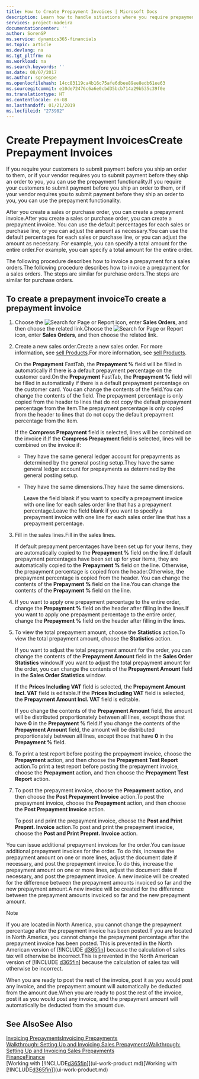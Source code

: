 ```yaml
---
title: How to Create Prepayment Invoices | Microsoft Docs
description: Learn how to handle situations where you require prepayment, or your vendor does.
services: project-madeira
documentationcenter: ''
author: SorenGP
ms.service: dynamics365-financials
ms.topic: article
ms.devlang: na
ms.tgt_pltfrm: na
ms.workload: na
ms.search.keywords: ''
ms.date: 08/07/2017
ms.author: sgroespe
ms.openlocfilehash: 14cc83119ca4b16c75afe6dbee89ee8edb61ee63
ms.sourcegitcommit: e10de72476c6a6e0cbd35bcb714a29b535c39f0e
ms.translationtype: HT
ms.contentlocale: en-GB
ms.lasthandoff: 01/21/2019
ms.locfileid: "273982"
---
```

# <a name="create-prepayment-invoices"></a><span data-ttu-id="eeb8f-103">Create Prepayment Invoices</span><span class="sxs-lookup"><span data-stu-id="eeb8f-103">Create Prepayment Invoices</span></span>
<span data-ttu-id="eeb8f-104">If you require your customers to submit payment before you ship an order to them, or if your vendor requires you to submit payment before they ship an order to you, you can use the prepayment functionality.</span><span class="sxs-lookup"><span data-stu-id="eeb8f-104">If you require your customers to submit payment before you ship an order to them, or if your vendor requires you to submit payment before they ship an order to you, you can use the prepayment functionality.</span></span>  

<span data-ttu-id="eeb8f-105">After you create a sales or purchase order, you can create a prepayment invoice.</span><span class="sxs-lookup"><span data-stu-id="eeb8f-105">After you create a sales or purchase order, you can create a prepayment invoice.</span></span> <span data-ttu-id="eeb8f-106">You can use the default percentages for each sales or purchase line, or you can adjust the amount as necessary.</span><span class="sxs-lookup"><span data-stu-id="eeb8f-106">You can use the default percentages for each sales or purchase line, or you can adjust the amount as necessary.</span></span> <span data-ttu-id="eeb8f-107">For example, you can specify a total amount for the entire order.</span><span class="sxs-lookup"><span data-stu-id="eeb8f-107">For example, you can specify a total amount for the entire order.</span></span>  

<span data-ttu-id="eeb8f-108">The following procedure describes how to invoice a prepayment for a sales orders.</span><span class="sxs-lookup"><span data-stu-id="eeb8f-108">The following procedure describes how to invoice a prepayment for a sales orders.</span></span> <span data-ttu-id="eeb8f-109">The steps are similar for purchase orders.</span><span class="sxs-lookup"><span data-stu-id="eeb8f-109">The steps are similar for purchase orders.</span></span>  

## <a name="to-create-a-prepayment-invoice"></a><span data-ttu-id="eeb8f-110">To create a prepayment invoice</span><span class="sxs-lookup"><span data-stu-id="eeb8f-110">To create a prepayment invoice</span></span>  
1. <span data-ttu-id="eeb8f-111">Choose the ![Search for Page or Report](media/ui-search/search_small.png "Search for Page or Report icon") icon, enter **Sales Orders**, and then choose the related link.</span><span class="sxs-lookup"><span data-stu-id="eeb8f-111">Choose the ![Search for Page or Report](media/ui-search/search_small.png "Search for Page or Report icon") icon, enter **Sales Orders**, and then choose the related link.</span></span>  
2. <span data-ttu-id="eeb8f-112">Create a new sales order.</span><span class="sxs-lookup"><span data-stu-id="eeb8f-112">Create a new sales order.</span></span> <span data-ttu-id="eeb8f-113">For more information, see [sell Products](sales-how-sell-products.md).</span><span class="sxs-lookup"><span data-stu-id="eeb8f-113">For more information, see [sell Products](sales-how-sell-products.md).</span></span>  

    <span data-ttu-id="eeb8f-114">On the **Prepayment** FastTab, the **Prepayment %** field will be filled in automatically if there is a default prepayment percentage on the customer card.</span><span class="sxs-lookup"><span data-stu-id="eeb8f-114">On the **Prepayment** FastTab, the **Prepayment %** field will be filled in automatically if there is a default prepayment percentage on the customer card.</span></span> <span data-ttu-id="eeb8f-115">You can change the contents of the field.</span><span class="sxs-lookup"><span data-stu-id="eeb8f-115">You can change the contents of the field.</span></span> <span data-ttu-id="eeb8f-116">The prepayment percentage is only copied from the header to lines that do not copy the default prepayment percentage from the item.</span><span class="sxs-lookup"><span data-stu-id="eeb8f-116">The prepayment percentage is only copied from the header to lines that do not copy the default prepayment percentage from the item.</span></span>  

    <span data-ttu-id="eeb8f-117">If the **Compress Prepayment** field is selected, lines will be combined on the invoice if:</span><span class="sxs-lookup"><span data-stu-id="eeb8f-117">If the **Compress Prepayment** field is selected, lines will be combined on the invoice if:</span></span>  
   - <span data-ttu-id="eeb8f-118">They have the same general ledger account for prepayments as determined by the general posting setup.</span><span class="sxs-lookup"><span data-stu-id="eeb8f-118">They have the same general ledger account for prepayments as determined by the general posting setup.</span></span>  
   - <span data-ttu-id="eeb8f-119">They have the same dimensions.</span><span class="sxs-lookup"><span data-stu-id="eeb8f-119">They have the same dimensions.</span></span>  

     <span data-ttu-id="eeb8f-120">Leave the field blank if you want to specify a prepayment invoice with one line for each sales order line that has a prepayment percentage.</span><span class="sxs-lookup"><span data-stu-id="eeb8f-120">Leave the field blank if you want to specify a prepayment invoice with one line for each sales order line that has a prepayment percentage.</span></span>  

3. <span data-ttu-id="eeb8f-121">Fill in the sales lines.</span><span class="sxs-lookup"><span data-stu-id="eeb8f-121">Fill in the sales lines.</span></span>  

    <span data-ttu-id="eeb8f-122">If default prepayment percentages have been set up for your items, they are automatically copied to the **Prepayment %** field on the line.</span><span class="sxs-lookup"><span data-stu-id="eeb8f-122">If default prepayment percentages have been set up for your items, they are automatically copied to the **Prepayment %** field on the line.</span></span> <span data-ttu-id="eeb8f-123">Otherwise, the prepayment percentage is copied from the header.</span><span class="sxs-lookup"><span data-stu-id="eeb8f-123">Otherwise, the prepayment percentage is copied from the header.</span></span> <span data-ttu-id="eeb8f-124">You can change the contents of the **Prepayment %** field on the line.</span><span class="sxs-lookup"><span data-stu-id="eeb8f-124">You can change the contents of the **Prepayment %** field on the line.</span></span>  
4. <span data-ttu-id="eeb8f-125">If you want to apply one prepayment percentage to the entire order, change the **Prepayment %** field on the header after filling in the lines.</span><span class="sxs-lookup"><span data-stu-id="eeb8f-125">If you want to apply one prepayment percentage to the entire order, change the **Prepayment %** field on the header after filling in the lines.</span></span>  
5. <span data-ttu-id="eeb8f-126">To view the total prepayment amount, choose the **Statistics** action.</span><span class="sxs-lookup"><span data-stu-id="eeb8f-126">To view the total prepayment amount, choose the **Statistics** action.</span></span>

    <span data-ttu-id="eeb8f-127">If you want to adjust the total prepayment amount for the order, you can change the contents of the **Prepayment Amount** field in the **Sales Order Statistics** window.</span><span class="sxs-lookup"><span data-stu-id="eeb8f-127">If you want to adjust the total prepayment amount for the order, you can change the contents of the **Prepayment Amount** field in the **Sales Order Statistics** window.</span></span>  

    <span data-ttu-id="eeb8f-128">If the **Prices Including VAT** field is selected, the **Prepayment Amount Incl. VAT** field is editable.</span><span class="sxs-lookup"><span data-stu-id="eeb8f-128">If the **Prices Including VAT** field is selected, the **Prepayment Amount Incl. VAT** field is editable.</span></span>  

    <span data-ttu-id="eeb8f-129">If you change the contents of the **Prepayment Amount** field, the amount will be distributed proportionately between all lines, except those that have **0** in the **Prepayment %** field.</span><span class="sxs-lookup"><span data-stu-id="eeb8f-129">If you change the contents of the **Prepayment Amount** field, the amount will be distributed proportionately between all lines, except those that have **0** in the **Prepayment %** field.</span></span>  
6. <span data-ttu-id="eeb8f-130">To print a test report before posting the prepayment invoice, choose the **Prepayment** action, and then choose the **Prepayment Test Report** action.</span><span class="sxs-lookup"><span data-stu-id="eeb8f-130">To print a test report before posting the prepayment invoice, choose the **Prepayment** action, and then choose the **Prepayment Test Report** action.</span></span>  
7. <span data-ttu-id="eeb8f-131">To post the prepayment invoice, choose the **Prepayment** action, and then choose the **Post Prepayment Invoice** action.</span><span class="sxs-lookup"><span data-stu-id="eeb8f-131">To post the prepayment invoice, choose the **Prepayment** action, and then choose the **Post Prepayment Invoice** action.</span></span>  

    <span data-ttu-id="eeb8f-132">To post and print the prepayment invoice, choose the **Post and Print Prepmt. Invoice** action.</span><span class="sxs-lookup"><span data-stu-id="eeb8f-132">To post and print the prepayment invoice, choose the **Post and Print Prepmt. Invoice** action.</span></span>  

<span data-ttu-id="eeb8f-133">You can issue additional prepayment invoices for the order.</span><span class="sxs-lookup"><span data-stu-id="eeb8f-133">You can issue additional prepayment invoices for the order.</span></span> <span data-ttu-id="eeb8f-134">To do this, increase the prepayment amount on one or more lines, adjust the document date if necessary, and post the prepayment invoice.</span><span class="sxs-lookup"><span data-stu-id="eeb8f-134">To do this, increase the prepayment amount on one or more lines, adjust the document date if necessary, and post the prepayment invoice.</span></span> <span data-ttu-id="eeb8f-135">A new invoice will be created for the difference between the prepayment amounts invoiced so far and the new prepayment amount.</span><span class="sxs-lookup"><span data-stu-id="eeb8f-135">A new invoice will be created for the difference between the prepayment amounts invoiced so far and the new prepayment amount.</span></span>  

> [!NOTE]
>  <span data-ttu-id="eeb8f-136">If you are located in North America, you cannot change the prepayment percentage after the prepayment invoice has been posted.</span><span class="sxs-lookup"><span data-stu-id="eeb8f-136">If you are located in North America, you cannot change the prepayment percentage after the prepayment invoice has been posted.</span></span> <span data-ttu-id="eeb8f-137">This is prevented in the North American version of [!INCLUDE [d365fin](includes/d365fin_md.md)] because the calculation of sales tax will otherwise be incorrect.</span><span class="sxs-lookup"><span data-stu-id="eeb8f-137">This is prevented in the North American version of [!INCLUDE [d365fin](includes/d365fin_md.md)] because the calculation of sales tax will otherwise be incorrect.</span></span>  

 <span data-ttu-id="eeb8f-138">When you are ready to post the rest of the invoice, post it as you would post any invoice, and the prepayment amount will automatically be deducted from the amount due.</span><span class="sxs-lookup"><span data-stu-id="eeb8f-138">When you are ready to post the rest of the invoice, post it as you would post any invoice, and the prepayment amount will automatically be deducted from the amount due.</span></span>  

## <a name="see-also"></a><span data-ttu-id="eeb8f-139">See Also</span><span class="sxs-lookup"><span data-stu-id="eeb8f-139">See Also</span></span>  
[<span data-ttu-id="eeb8f-140">Invoicing Prepayments</span><span class="sxs-lookup"><span data-stu-id="eeb8f-140">Invoicing Prepayments</span></span>](finance-invoice-prepayments.md)  
[<span data-ttu-id="eeb8f-141">Walkthrough: Setting Up and Invoicing Sales Prepayments</span><span class="sxs-lookup"><span data-stu-id="eeb8f-141">Walkthrough: Setting Up and Invoicing Sales Prepayments</span></span>](walkthrough-setting-up-and-invoicing-sales-prepayments.md)  
[<span data-ttu-id="eeb8f-142">Finance</span><span class="sxs-lookup"><span data-stu-id="eeb8f-142">Finance</span></span>](finance.md)  
<span data-ttu-id="eeb8f-143">[Working with [!INCLUDE[d365fin](includes/d365fin_md.md)]](ui-work-product.md)</span><span class="sxs-lookup"><span data-stu-id="eeb8f-143">[Working with [!INCLUDE[d365fin](includes/d365fin_md.md)]](ui-work-product.md)</span></span>

